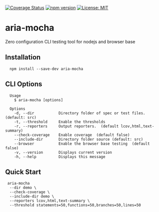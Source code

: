 [![Coverage Status](https://coveralls.io/repos/github/aelbore/aria-mocha/badge.svg?branch=master&service=github)](https://coveralls.io/github/aelbore/aria-mocha?branch=master)
[![npm version](https://badge.fury.io/js/aria-mocha.svg)](https://www.npmjs.com/package/aria-mocha)
[![License: MIT](https://img.shields.io/badge/license-MIT-blue.svg)](https://opensource.org/licenses/MIT)

# aria-mocha
Zero configuration CLI testing tool for nodejs and browser base

Installation
------------
  ```
    npm install --save-dev aria-mocha
  ```

CLI Options
------------
```
  Usage
    $ aria-mocha [options]

  Options
    -d, --dir           Directory folder of spec or test files. (default: src)
    -t, --threshold     Enable the thresholds
    -r, --reporters     Output reporters.  (default lcov,html,text-summary)
    --check-coverage    Enable coverage  (default false)
    --include-dir       Directory folder source (default: src)
    --browser           Enable the browser base testing  (default false)
    -v, --version       Displays current version
    -h, --help          Displays this message
```

Quick Start
------------
  ```
   aria-mocha 
    --dir demo \
    --check-coverage \
    --include-dir demo \
    --reporters lcov,html,text-summary \
    --threshold statements=50,functions=50,branches=50,lines=50
  ```